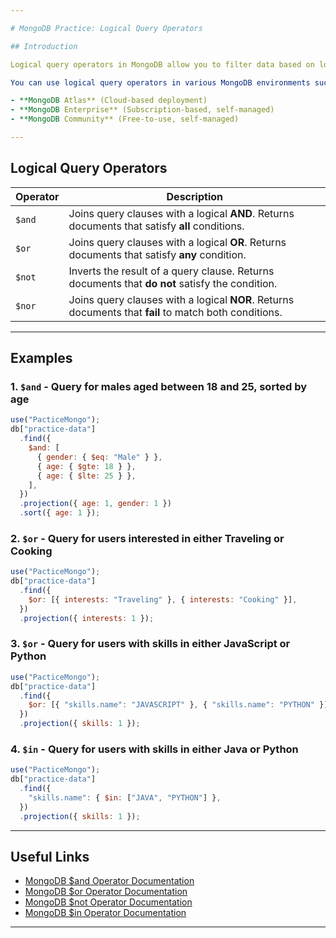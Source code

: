 ```yaml
---

# MongoDB Practice: Logical Query Operators

## Introduction

Logical query operators in MongoDB allow you to filter data based on logical conditions that return documents when an expression evaluates to true or false. This is particularly useful when querying complex datasets with multiple conditions.

You can use logical query operators in various MongoDB environments such as:

- **MongoDB Atlas** (Cloud-based deployment)
- **MongoDB Enterprise** (Subscription-based, self-managed)
- **MongoDB Community** (Free-to-use, self-managed)

---
```


## Logical Query Operators

| Operator | Description                                                                                           |
| -------- | ----------------------------------------------------------------------------------------------------- |
| `$and`   | Joins query clauses with a logical **AND**. Returns documents that satisfy **all** conditions.        |
| `$or`    | Joins query clauses with a logical **OR**. Returns documents that satisfy **any** condition.          |
| `$not`   | Inverts the result of a query clause. Returns documents that **do not** satisfy the condition.        |
| `$nor`   | Joins query clauses with a logical **NOR**. Returns documents that **fail** to match both conditions. |

---

## Examples

### 1. `$and` - Query for males aged between 18 and 25, sorted by age

```js
use("PacticeMongo");
db["practice-data"]
  .find({
    $and: [
      { gender: { $eq: "Male" } },
      { age: { $gte: 18 } },
      { age: { $lte: 25 } },
    ],
  })
  .projection({ age: 1, gender: 1 })
  .sort({ age: 1 });
```

### 2. `$or` - Query for users interested in either Traveling or Cooking

```js
use("PacticeMongo");
db["practice-data"]
  .find({
    $or: [{ interests: "Traveling" }, { interests: "Cooking" }],
  })
  .projection({ interests: 1 });
```

### 3. `$or` - Query for users with skills in either JavaScript or Python

```js
use("PacticeMongo");
db["practice-data"]
  .find({
    $or: [{ "skills.name": "JAVASCRIPT" }, { "skills.name": "PYTHON" }],
  })
  .projection({ skills: 1 });
```

### 4. `$in` - Query for users with skills in either Java or Python

```js
use("PacticeMongo");
db["practice-data"]
  .find({
    "skills.name": { $in: ["JAVA", "PYTHON"] },
  })
  .projection({ skills: 1 });
```

---

## Useful Links

- [MongoDB $and Operator Documentation](https://www.mongodb.com/docs/manual/reference/operator/query/and/)
- [MongoDB $or Operator Documentation](https://www.mongodb.com/docs/manual/reference/operator/query/or/)
- [MongoDB $not Operator Documentation](https://www.mongodb.com/docs/manual/reference/operator/query/not/)
- [MongoDB $in Operator Documentation](https://www.mongodb.com/docs/manual/reference/operator/query/in/)

---
